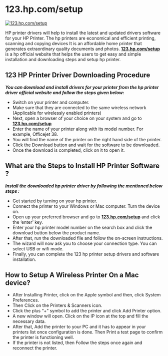 #  123.hp.com/setup


[![123.hp.com/setup](getstaredd.png)](http://hp123-setup.s3-website-us-west-1.amazonaws.com)

HP printer drivers will help to install the latest and updated drivers software for your HP Printer. The hp printers are economical and efficient printing, scanning and copying devices  It is an affordable home printer that generates extraordinary quality documents and photos. **[123.hp.com/setup](https://github.com/123setup-hp/123hpcomsetup)** is a hp official website that helps the users to get easy and simple installation and downloading steps and setup hp printer.



##  123 HP Printer Driver Downloading Procedure


**_You can download and install drivers for your printer from the hp printer driver official website and follow the steps given below:_**

* Switch on your printer and computer.
* Make sure that they are connected to the same wireless network (Applicable for wirelessly enabled printers)
* Next, open a browser of your choice on your system and go to **[123.hp.com/setup](https://github.com/123setup-hp/123hpcomsetup)**
* Enter the name of your printer along with its model number. For example, Officejet 38.
* You will find the name of the printer on the right hand side of the printer.
* Click the Download button and wait for the software to be downloaded.
* Once the download is completed, click on it to open it.


##  What are the Steps to Install HP Printer Software ?


**_Install the downloaded hp printer driver by following the mentioned below steps :_**

* Get started by turning on your hp printer.
* Connect the printer to your Windows or Mac computer. Turn the device on.
* Open up your preferred browser and go to **[123.hp.com/setup](https://github.com/123setup-hp/123hpcomsetup)** and click the ‘enter’ key.
* Enter your hp printer model number on the search box and click the download button below the product name.
* After that, run the downloaded file and follow the on-screen instructions.
* The wizard will now ask you to choose your connection type. You can select USB or wifi mode.
* Finally, you can complete the 123 hp printer setup drivers and software installation.


##  How to Setup A Wireless Printer On a Mac device?

* After Installing Printer, click on the Apple symbol and then, click System Preferences.
* Then Click on the Printers & Scanners icon.
* Click the plus “+” symbol to add the printer and click Add Printer option.
* A new window will open. Click on the IP icon at the top and fill the necessary data.
* After that, Add the printer to your PC and it has to appear in your printers list once configuration is done. Then Print a test page to confirm the printer is functioning well.
* If the printer is not listed, then Follow the steps once again and reconnect the printer.
